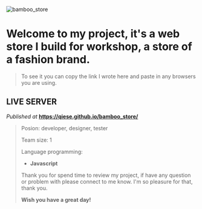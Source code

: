 ![bamboo_store](https://user-images.githubusercontent.com/99249759/197255911-4e76d4ae-313d-498f-9b1c-de7fb508376d.jpg)

>
# Welcome to my project, it's a web store I build for workshop, a store of a fashion brand. 
>To see it you can copy the link I wrote here and paste in any browsers you are using.

## LIVE SERVER
_Published at_ **https://qiese.github.io/bamboo_store/**
>
>Posion: developer, designer, tester
>
>Team size: 1
>
>Language programming:
>
> - **Javascript**
>
>Thank you for spend time to review my project, if have any question or problem with please connect to me know. I'm so pleasure for that, thank you.
>
>**Wish you have a great day!**
